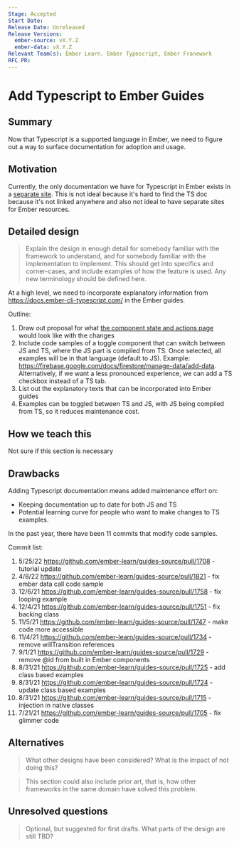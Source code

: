 ```yaml
---
Stage: Accepted
Start Date:
Release Date: Unreleased
Release Versions:
  ember-source: vX.Y.Z
  ember-data: vX.Y.Z
Relevant Team(s): Ember Learn, Ember Typescript, Ember Franework
RFC PR:
---
```


<!---
Directions for above:

Stage: Leave as is
Start Date: Fill in with today's date, YYYY-MM-DD
Release Date: Leave as is
Release Versions: Leave as is
Relevant Team(s): Fill this in with the [team(s)](README.md#relevant-teams) to which this RFC applies
RFC PR: Fill this in with the URL for the Proposal RFC PR
-->

# Add Typescript to Ember Guides

## Summary

Now that Typescript is a supported language in Ember, we need to figure out a way to surface documentation for adoption and usage.

## Motivation

Currently, the only documentation we have for Typescript in Ember exists in a [separate site](https://docs.ember-cli-typescript.com/). This is not ideal because
it's hard to find the TS doc because it's not linked anywhere and also not ideal to have separate sites for Ember resources.

## Detailed design

> Explain the design in enough detail for somebody
familiar with the framework to understand, and for somebody familiar with the
implementation to implement. This should get into specifics and corner-cases,
and include examples of how the feature is used. Any new terminology should be
defined here.

At a high level, we need to incorporate explanatory information from https://docs.ember-cli-typescript.com/ in the Ember guides.

Outline:
1. Draw out proposal for what [the component state and actions page](https://guides.emberjs.com/release/components/component-state-and-actions/) would look like with the changes
2. Include code samples of a toggle component that can switch between JS and TS, where the JS part is compiled from TS. Once selected, all examples will be in that
language (default to JS). Example: https://firebase.google.com/docs/firestore/manage-data/add-data. Alternatively, if we want a less pronounced experience, we
can add a TS checkbox instead of a TS tab.
3. List out the explanatory texts that can be incorporated into Ember guides
4. Examples can be toggled between TS and JS, with JS being compiled from TS, so
it reduces maintenance cost.

## How we teach this

Not sure if this section is necessary

## Drawbacks

Adding Typescript documentation means added maintenance effort on:
- Keeping documentation up to date for both JS and TS
- Potential learning curve for people who want to make changes to TS examples.

In the past year, there have been 11 commits that modify
code samples.

Commit list:
1. 5/25/22 https://github.com/ember-learn/guides-source/pull/1708 - tutorial update
2. 4/8/22 https://github.com/ember-learn/guides-source/pull/1821 - fix ember data call code sample
3. 12/6/21 https://github.com/ember-learn/guides-source/pull/1758 - fix looping example
4. 12/4/21 https://github.com/ember-learn/guides-source/pull/1751 - fix backing class
5. 11/5/21 https://github.com/ember-learn/guides-source/pull/1747 - make code more accessible
6. 11/4/21 https://github.com/ember-learn/guides-source/pull/1734 - remove willTransition references
7. 9/1/21 https://github.com/ember-learn/guides-source/pull/1729 - remove @id from built in Ember components
8. 8/31/21 https://github.com/ember-learn/guides-source/pull/1725 - add class based examples
9. 8/31/21 https://github.com/ember-learn/guides-source/pull/1724 - update class based examples
10. 8/31/21 https://github.com/ember-learn/guides-source/pull/1715 - injection in native classes
11. 7/21/21 https://github.com/ember-learn/guides-source/pull/1705 - fix glimmer code

## Alternatives

> What other designs have been considered? What is the impact of not doing this?

> This section could also include prior art, that is, how other frameworks in the same domain have solved this problem.

## Unresolved questions

> Optional, but suggested for first drafts. What parts of the design are still
TBD?
